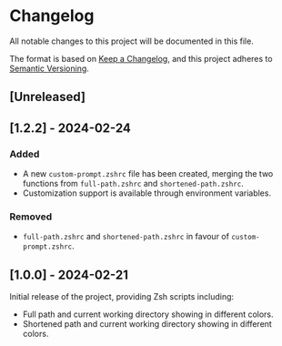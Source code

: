 # Changelog

All notable changes to this project will be documented in this file.

The format is based on [Keep a Changelog](https://keepachangelog.com/en/1.0.0/),
and this project adheres to [Semantic Versioning](https://semver.org/spec/v2.0.0.html).

## [Unreleased]

## [1.2.2] - 2024-02-24
### Added
- A new `custom-prompt.zshrc` file has been created, merging the two functions from `full-path.zshrc` and `shortened-path.zshrc`.
- Customization support is available through environment variables.

### Removed
- `full-path.zshrc` and `shortened-path.zshrc` in favour of `custom-prompt.zshrc`.

## [1.0.0] - 2024-02-21
Initial release of the project, providing Zsh scripts including:
- Full path and current working directory showing in different colors.
- Shortened path and current working directory showing in different colors.
